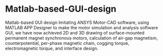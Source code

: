 # Matlab-based-GUI-design
Matlab-based GUI design
Imitating ANSYS Motor-CAD software, using MATLAB APP Designer to make the motor simulation and analysis software GUI, we have now achieved 2D and 3D drawing of surface-mounted permanent magnet synchronous motors, calculation of air-gap magnetism, counterpotential, per-phase magnetic chain, cogging torque, electromagnetic torque, and interface design.
